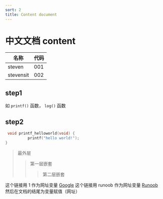 ```yaml
---
sort: 2
title: Content document
---
```


# 中文文档 content

 | 名称       | 代码        |
 |------      |------       |
 | steven    | 001         |
 | stevensit    | 002         |


## step1

  如 `printf()` 函数， `log()` 函数


## step2

```c
 void printf_helloworld(void) {
          printf("hello world!");
}
```
> 最外层
> > 第一层嵌套
> > > 第二层嵌套

这个链接用 1 作为网址变量 [Google][1]
这个链接用 runoob 作为网址变量 [Runoob][runoob]
然后在文档的结尾为变量赋值（网址）

  [1]: http://www.google.com/
  [runoob]: http://www.runoob.com/



